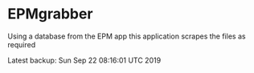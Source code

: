 # EPMgrabber
Using a database from the EPM app this application scrapes the files as required


Latest backup: Sun Sep 22 08:16:01 UTC 2019
